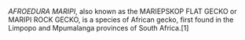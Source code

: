 _AFROEDURA MARIPI_, also known as the MARIEPSKOP FLAT GECKO or MARIPI ROCK GECKO, is a species of African gecko, first found in the Limpopo and Mpumalanga provinces of South Africa.[1]

